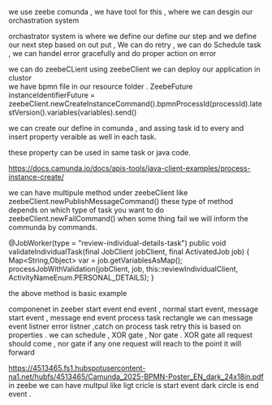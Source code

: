  we use zeebe comunda , we have  tool for this , where we can desgin our orchastration system  
 
orchastrator system is where we define our define our step and we define our next step based on out put , 
We can do retry , we can do Schedule task , we can handel error gracefully and do proper action on error 

we can do zeebeCLient 
using zeebeClient we can deploy our application in clustor  
we have bpmn file in our resource folder .
ZeebeFuture<ProcessInstanceEvent> instanceIdentifierFuture =
zeebeClient.newCreateInstanceCommand().bpmnProcessId(processId).latestVersion().variables(variables).send()

we can create our define in comunda , and assing task id to every and insert property veraible as well in each task. 

these property can be used in same task or java code. 


https://docs.camunda.io/docs/apis-tools/java-client-examples/process-instance-create/

we can have multipule method  under zeebeClient 
like zeebeClient.newPublishMessageCommand() 
these type of method depends on which type of task you want to do  
zeebeClient.newFailCommand()  when some thing fail we will inform the communda by commands.  

@JobWorker(type = "review-individual-details-task")
public void validateIndividualTask(final JobClient jobClient, final ActivatedJob job) {
      Map<String,Object> var = job.getVariablesAsMap();
      processJobWithValidation(jobClient, job, this::reviewIndividualClient, ActivityNameEnum.PERSONAL_DETAILS);
}

the above method is basic example 

componenet in zeeber 
start event end event   , normal start event, message start event , message end event
process task  rectangle 
we can  message event listner
error listner ,catch on process task 
retry  this is based on properties . 
we can schedule , 
XOR gate , Nor gate . 
XOR gate all request should come ,   nor gate if any one request will reach to the point it will forward


https://4513465.fs1.hubspotusercontent-na1.net/hubfs/4513465/Camunda_2025-BPMN-Poster_EN_dark_24x18in.pdf
in zeebe we can have multpul 
like  ligt cricle is start event 
   dark circle is end event . 




